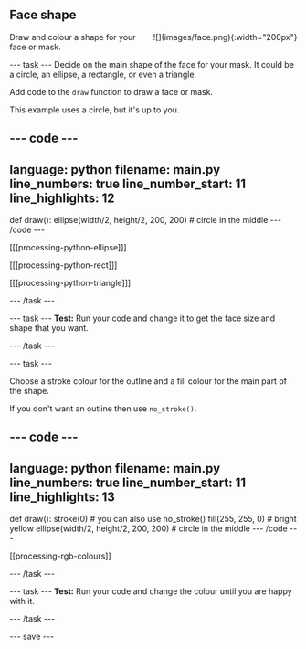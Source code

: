 ## Face shape

<div style="display: flex; flex-wrap: wrap">
<div style="flex-basis: 200px; flex-grow: 1; margin-right: 15px;">
Draw and colour a shape for your face or mask.
</div>
<div>
![](images/face.png){:width="200px"}
</div>
</div>

--- task ---
Decide on the main shape of the face for your mask. It could be a circle, an ellipse, a rectangle, or even a triangle.

Add code to the `draw` function to draw a face or mask. 

This example uses a circle, but it's up to you.

--- code ---
---
language: python
filename: main.py
line_numbers: true
line_number_start: 11
line_highlights: 12
---
def draw():
  ellipse(width/2, height/2, 200, 200) # circle in the middle
--- /code ---

[[[processing-python-ellipse]]]


[[[processing-python-rect]]]


[[[processing-python-triangle]]]

--- /task ---

--- task ---
**Test:** Run your code and change it to get the face size and shape that you want.

--- /task ---

--- task ---

Choose a stroke colour for the outline and a fill colour for the main part of the shape.

If you don't want an outline then use `no_stroke()`.

--- code ---
---
language: python
filename: main.py
line_numbers: true
line_number_start: 11
line_highlights: 13
---
def draw():
  stroke(0) # you can also use no_stroke() 
  fill(255, 255, 0) # bright yellow
  ellipse(width/2, height/2, 200, 200) # circle in the middle
--- /code ---


[[processing-rgb-colours]]

--- /task ---

--- task ---
**Test:** Run your code and change the colour until you are happy with it.

--- /task ---

--- save ---